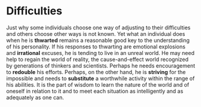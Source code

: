# Difficulties

Just why some individuals choose one way of adjusting to their difficulties and others choose other ways is not known. Yet what an individual does when he is  **thwarted**  remains a reasonable good key to the understanding of his personality. If his responses to thwarting are emotional explosions and  **irrational**  excuses, he is tending to live in an unreal world. He may need help to regain the world of reality, the cause-and-effect world recognized by generations of thinkers and scientists. Perhaps he needs encouragement to  **redouble**  his efforts. Perhaps, on the other hand, he is  **striving**  for the impossible and needs to  **substitute**  a worthwhile activity within the range of his abilities. It is the part of wisdom to learn the nature of the world and of oneself in relation to it and to meet each situation as intelligently and as adequately as one can.

 